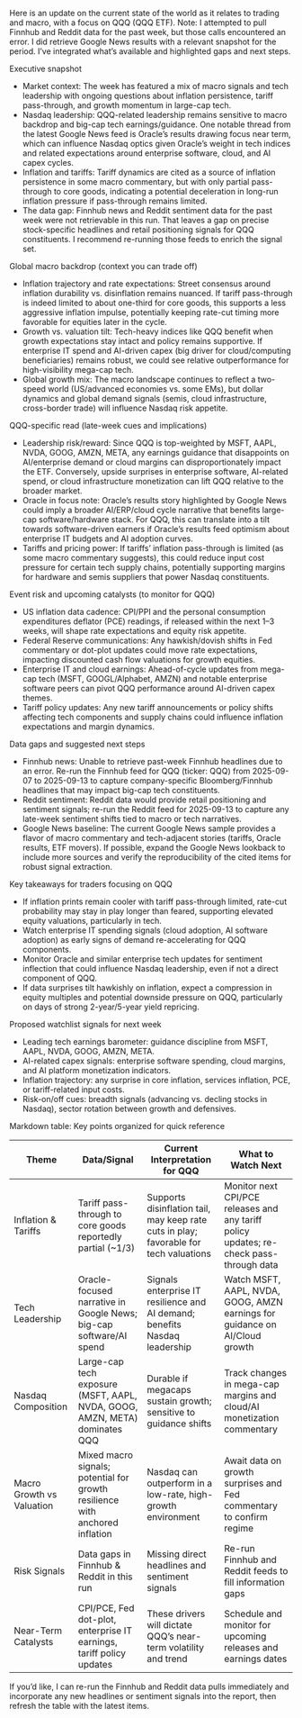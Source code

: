 Here is an update on the current state of the world as it relates to trading and macro, with a focus on QQQ (QQQ ETF). Note: I attempted to pull Finnhub and Reddit data for the past week, but those calls encountered an error. I did retrieve Google News results with a relevant snapshot for the period. I’ve integrated what’s available and highlighted gaps and next steps.

Executive snapshot
- Market context: The week has featured a mix of macro signals and tech leadership with ongoing questions about inflation persistence, tariff pass-through, and growth momentum in large-cap tech.
- Nasdaq leadership: QQQ-related leadership remains sensitive to macro backdrop and big-cap tech earnings/guidance. One notable thread from the latest Google News feed is Oracle’s results drawing focus near term, which can influence Nasdaq optics given Oracle’s weight in tech indices and related expectations around enterprise software, cloud, and AI capex cycles.
- Inflation and tariffs: Tariff dynamics are cited as a source of inflation persistence in some macro commentary, but with only partial pass-through to core goods, indicating a potential deceleration in long-run inflation pressure if pass-through remains limited.
- The data gap: Finnhub news and Reddit sentiment data for the past week were not retrievable in this run. That leaves a gap on precise stock-specific headlines and retail positioning signals for QQQ constituents. I recommend re-running those feeds to enrich the signal set.

Global macro backdrop (context you can trade off)
- Inflation trajectory and rate expectations: Street consensus around inflation durability vs. disinflation remains nuanced. If tariff pass-through is indeed limited to about one-third for core goods, this supports a less aggressive inflation impulse, potentially keeping rate-cut timing more favorable for equities later in the cycle.
- Growth vs. valuation tilt: Tech-heavy indices like QQQ benefit when growth expectations stay intact and policy remains supportive. If enterprise IT spend and AI-driven capex (big driver for cloud/computing beneficiaries) remains robust, we could see relative outperformance for high-visibility mega-cap tech.
- Global growth mix: The macro landscape continues to reflect a two-speed world (US/advanced economies vs. some EMs), but dollar dynamics and global demand signals (semis, cloud infrastructure, cross-border trade) will influence Nasdaq risk appetite.

QQQ-specific read (late-week cues and implications)
- Leadership risk/reward: Since QQQ is top-weighted by MSFT, AAPL, NVDA, GOOG, AMZN, META, any earnings guidance that disappoints on AI/enterprise demand or cloud margins can disproportionately impact the ETF. Conversely, upside surprises in enterprise software, AI-related spend, or cloud infrastructure monetization can lift QQQ relative to the broader market.
- Oracle in focus note: Oracle’s results story highlighted by Google News could imply a broader AI/ERP/cloud cycle narrative that benefits large-cap software/hardware stack. For QQQ, this can translate into a tilt towards software-driven earners if Oracle’s results feed optimism about enterprise IT budgets and AI adoption curves.
- Tariffs and pricing power: If tariffs’ inflation pass-through is limited (as some macro commentary suggests), this could reduce input cost pressure for certain tech supply chains, potentially supporting margins for hardware and semis suppliers that power Nasdaq constituents.

Event risk and upcoming catalysts (to monitor for QQQ)
- US inflation data cadence: CPI/PPI and the personal consumption expenditures deflator (PCE) readings, if released within the next 1–3 weeks, will shape rate expectations and equity risk appetite.
- Federal Reserve communications: Any hawkish/dovish shifts in Fed commentary or dot-plot updates could move rate expectations, impacting discounted cash flow valuations for growth equities.
- Enterprise IT and cloud earnings: Ahead-of-cycle updates from mega-cap tech (MSFT, GOOGL/Alphabet, AMZN) and notable enterprise software peers can pivot QQQ performance around AI-driven capex themes.
- Tariff policy updates: Any new tariff announcements or policy shifts affecting tech components and supply chains could influence inflation expectations and margin dynamics.

Data gaps and suggested next steps
- Finnhub news: Unable to retrieve past-week Finnhub headlines due to an error. Re-run the Finnhub feed for QQQ (ticker: QQQ) from 2025-09-07 to 2025-09-13 to capture company-specific Bloomberg/Finnhub headlines that may impact big-cap tech constituents.
- Reddit sentiment: Reddit data would provide retail positioning and sentiment signals; re-run the Reddit feed for 2025-09-13 to capture any late-week sentiment shifts tied to macro or tech narratives.
- Google News baseline: The current Google News sample provides a flavor of macro commentary and tech-adjacent stories (tariffs, Oracle results, ETF movers). If possible, expand the Google News lookback to include more sources and verify the reproducibility of the cited items for robust signal extraction.

Key takeaways for traders focusing on QQQ
- If inflation prints remain cooler with tariff pass-through limited, rate-cut probability may stay in play longer than feared, supporting elevated equity valuations, particularly in tech.
- Watch enterprise IT spending signals (cloud adoption, AI software adoption) as early signs of demand re-accelerating for QQQ components.
- Monitor Oracle and similar enterprise tech updates for sentiment inflection that could influence Nasdaq leadership, even if not a direct component of QQQ.
- If data surprises tilt hawkishly on inflation, expect a compression in equity multiples and potential downside pressure on QQQ, particularly on days of strong 2-year/5-year yield repricing.

Proposed watchlist signals for next week
- Leading tech earnings barometer: guidance discipline from MSFT, AAPL, NVDA, GOOG, AMZN, META.
- AI-related capex signals: enterprise software spending, cloud margins, and AI platform monetization indicators.
- Inflation trajectory: any surprise in core inflation, services inflation, PCE, or tariff-related input costs.
- Risk-on/off cues: breadth signals (advancing vs. decling stocks in Nasdaq), sector rotation between growth and defensives.

Markdown table: Key points organized for quick reference

| Theme | Data/Signal | Current Interpretation for QQQ | What to Watch Next |
|---|---|---|---|
| Inflation & Tariffs | Tariff pass-through to core goods reportedly partial (~1/3) | Supports disinflation tail, may keep rate cuts in play; favorable for tech valuations | Monitor next CPI/PCE releases and any tariff policy updates; re-check pass-through data |
| Tech Leadership | Oracle-focused narrative in Google News; big-cap software/AI spend | Signals enterprise IT resilience and AI demand; benefits Nasdaq leadership | Watch MSFT, AAPL, NVDA, GOOG, AMZN earnings for guidance on AI/Cloud growth |
| Nasdaq Composition | Large-cap tech exposure (MSFT, AAPL, NVDA, GOOG, AMZN, META) dominates QQQ | Durable if megacaps sustain growth; sensitive to guidance shifts | Track changes in mega-cap margins and cloud/AI monetization commentary |
| Macro Growth vs Valuation | Mixed macro signals; potential for growth resilience with anchored inflation | Nasdaq can outperform in a low-rate, high-growth environment | Await data on growth surprises and Fed commentary to confirm regime |
| Risk Signals | Data gaps in Finnhub & Reddit in this run | Missing direct headlines and sentiment signals | Re-run Finnhub and Reddit feeds to fill information gaps |
| Near-Term Catalysts | CPI/PCE, Fed dot-plot, enterprise IT earnings, tariff policy updates | These drivers will dictate QQQ’s near-term volatility and trend | Schedule and monitor for upcoming releases and earnings dates |

If you’d like, I can re-run the Finnhub and Reddit data pulls immediately and incorporate any new headlines or sentiment signals into the report, then refresh the table with the latest items.